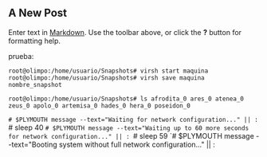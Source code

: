 ## A New Post

Enter text in [Markdown](http://daringfireball.net/projects/markdown/). Use the toolbar above, or click the **?** button for formatting help.

prueba:

`root@olimpo:/home/usuario/Snapshots# virsh start maquina  root@olimpo:/home/usuario/Snapshots# virsh save maquina nombre_snapshot`

`root@olimpo:/home/usuario/Snapshots# ls afrodita_0 ares_0 atenea_0 zeus_0 apolo_0 artemisa_0 hades_0 hera_0 poseidon_0`

`# $PLYMOUTH message --text="Waiting for network configuration..." || :
`# sleep 40
`# $PLYMOUTH message --text="Waiting up to 60 more seconds for network configuration..." || :
`# sleep 59
`# $PLYMOUTH message --text="Booting system without full network configuration..." || :

